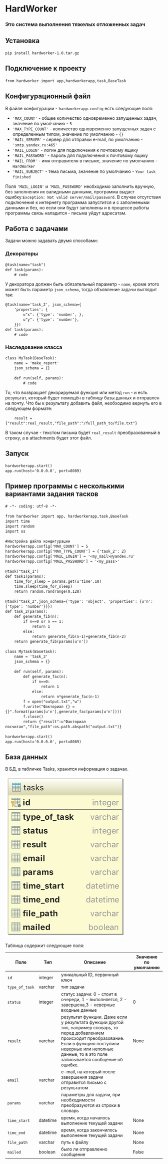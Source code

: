 # HardWorker

### Это система выполнения тяжелых отложенных задач

## Установка

`pip install hardworker-1.0.tar.gz`

## Подключение к проекту

`from hardworker import app,hardworkerapp,task,BaseTask`

## Конфигурационный файл

В файле конфигурации - `hardworkerapp.config` есть следующие поля:

 * `'MAX_COUNT'` - общее количество одновременно запущенных задач, значение по умолчанию - `5`
 * `'MAX_TYPE_COUNT'` - количество одновременно запущенных задач с определенным типом, значение по умолчанию - `{}`
 * `'MAIL_SERVER'` - сервер для отправки e-mail, по умолчанию - `'smtp.yandex.ru:465'`
 * `'MAIL_LOGIN'` - логин для подключения к почтовому ящику
 * `'MAIL_PASSWORD'` - пароль для подключения к почтовому ящику
 * `'MAIL_FROM'` - имя отправителя в письме, значение по умолчанию - `HardWorker`
 * `'MAIL_SUBJECT'` - тема письма, значение по умолчанию - `Your task finished`

 Поля `'MAIL_LOGIN'` и `'MAIL_PASSWORD'` необходимо заполнить вручную, без заполнения их валидными данными, программа выдаст ошибку:`Exception: Not valid server/mail/password`. В случае отсутствия подключения к интернету программа запустится и с заполнеными данными и без, но если они будут заполнены и в процессе работы программы связь наладится - письма уйдут адресатам.
 
## Работа с задачами

Задачи можно задавать двумя способами:

### Декораторы

```
@task(name="task")
def task(params):
	# code
```
У декоратора должен быть обязательный параметр - `name`, кроме этого может быть параметр `json_schema`, тогда объявление задачи выглядит так:

```
@task(name='task_2', json_schema={
    'properties': {
        u"x": {'type': 'number', },
        u"y": {'type': 'number'},
    }})
def task(params):
	# code
```

### Наследование класса

```
class MyTask(BaseTask):
    name = 'make_report'
    json_schema = {}

    def run(self, params):
        # code
```

То, что возвращает декорируемая функция или метод `run` - и есть результат, который будет помещён в таблицу базы данных и отправлен на почту. Что бы к результату добавить файл, необходимо вернуть его в следующем формате:

```
	result = {"result":real_result,"file_path":"/full_path_to/file.txt"}
```
В таком случае - текстом письма будет `real_result` преобразованный в строку, а в attachments будет этот файл.

## Запуск

```
hardworkerapp.start()
app.run(host='0.0.0.0', port=8089)
```

## Пример программы с несколькими вариантами задания тасков

```
# -*- coding: utf-8 -*-

from hardworker import app, hardworkerapp,task,BaseTask
import time
import random
import os

#Настройка файла конфигурации
hardworkerapp.config['MAX_COUNT'] = 5
hardworkerapp.config['MAX_TYPE_COUNT'] = {'task_2': 2}
hardworkerapp.config['MAIL_LOGIN'] = '<my_mail>@yandex.ru'
hardworkerapp.config['MAIL_PASSWORD'] = '<my_pass>'

@task("task_1")
def task1(params):
    time_for_sleep = params.get(u'time',10)
    time.sleep(time_for_sleep)
    return random.randrange(0,120)

@task("task_2",json_schema={'type': 'object', 'properties': {u'n': {'type': 'number'}}})
def task_2(params):
    def generate_fib(n):
        if n==0 or n == 1:
            return 1
        else:
            return generate_fib(n-1)+generate_fib(n-2)
    return generate_fib(params[u'n'])

class MyTask(BaseTask):
    name = 'task_3'
    json_schema = {}

    def run(self, params):
        def generate_fac(n):
            if n==0:
                return 1
            else:
                return n*generate_fac(n-1)
        f = open("output.txt","w")
        f.write("Факториал {} = {}".format(params[u'n'],generate_fac(params[u'n'])))
        f.close()
        return {"result":u"Факториал посчитан","file_path":os.path.abspath("output.txt")}

hardworkerapp.start()
app.run(host='0.0.0.0', port=8089)

```

## База данных

В БД, в табличке Tasks, хранится информация о задачах.

![](table.png)

Таблица содержит следующие поля:

| Поле 	| Тип 	| Описание 	| Значение по умолчанию 	|
|------	|-----	|----------	|-----------------------	|
| `id`      	| integer    	| уникальный ID, первичный ключ         	|                       	|
|  `type_of_task `  	| varchar    	|  тип задачи        	|                       	|
|  `status`    	| integer    	|  статус задачи: 0 - стоит в очереди, 1 - выполняется, 2 - завершена,3 - неверные входные данные|       0                	|
|   `result`   	|   varchar  	| результат функции. Даже если у результата функции другой тип, например словарь, то перед добавлением происходит преобразование. Если в функцию поступили неверные или неполные данные, то в это поле записывается сообщение об ошибке.         	|               None        	|
|  `email`    	|  varchar   	|  e-mail, на который после завершения задачи отправится письмо с результатом        	|                       	|
|  ` params `  	|   varchar  	|     параметры для задачи, при необходимости преобразуются из строки в словарь     	|                       	|
|   ` time_start ` 	|   datetime  	|   время, когда началось выполнение текущей задачи       	|     None                  	|
|    `time_end ` 	|   datetime  	|    время, когда закончилось выполнение текущей задачи      	|    None                   	|
|     `file_path` 	|    varchar 	|    путь к файлу     	|  None                     	|
|   `mailed`   	|  boolean   	|   было ли отправленно сообщение       	|   False                    	|
